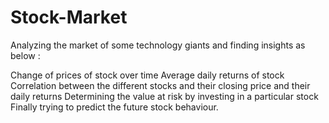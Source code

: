 # Stock-Market
Analyzing the market of some technology giants and finding insights as below :

Change of prices of stock over time
Average daily returns of stock
Correlation between the different stocks and their closing price and their daily returns
Determining the value at risk by investing in a particular stock
Finally trying to predict the future stock behaviour.
